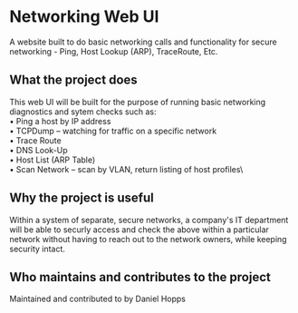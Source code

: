 # Networking Web UI
A website built to do basic networking calls and functionality for secure networking - Ping, Host Lookup (ARP), TraceRoute, Etc.

## What the project does
This web UI will be built for the purpose of running basic networking diagnostics and sytem checks such as:\
•	Ping a host by IP address\
•	TCPDump – watching for traffic on a specific network\
•	Trace Route\
•	DNS Look-Up\
•	Host List (ARP Table)\
•	Scan Network – scan by VLAN, return listing of host profiles\

## Why the project is useful
Within a system of separate, secure networks, a company's IT department will be able to securly access and check the above within a particular network without having to reach out to the network owners, while keeping security intact.

## Who maintains and contributes to the project
Maintained and contributed to by Daniel Hopps





